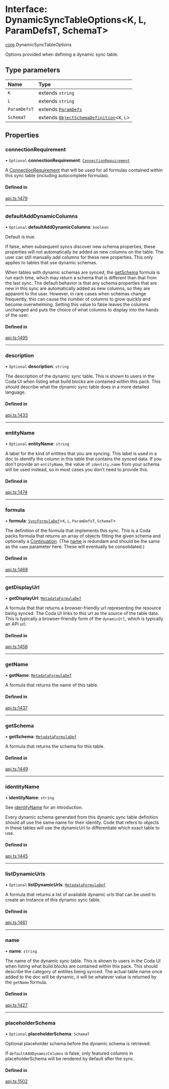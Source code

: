 # Interface: DynamicSyncTableOptions<K, L, ParamDefsT, SchemaT\>

[core](../modules/core.md).DynamicSyncTableOptions

Options provided when defining a dynamic sync table.

## Type parameters

| Name | Type |
| :------ | :------ |
| `K` | extends `string` |
| `L` | extends `string` |
| `ParamDefsT` | extends [`ParamDefs`](../types/core.ParamDefs.md) |
| `SchemaT` | extends [`ObjectSchemaDefinition`](core.ObjectSchemaDefinition.md)<`K`, `L`\> |

## Properties

### connectionRequirement

• `Optional` **connectionRequirement**: [`ConnectionRequirement`](../enums/core.ConnectionRequirement.md)

A [ConnectionRequirement](../enums/core.ConnectionRequirement.md) that will be used for all formulas contained within
this sync table (including autocomplete formulas).

#### Defined in

[api.ts:1479](https://github.com/coda/packs-sdk/blob/main/api.ts#L1479)

___

### defaultAddDynamicColumns

• `Optional` **defaultAddDynamicColumns**: `boolean`

Default is true.

If false, when subsequent syncs discover new schema properties, these properties will not automatically be
added as new columns on the table. The user can still manually add columns for these new properties.
This only applies to tables that use dynamic schemas.

When tables with dynamic schemas are synced, the [getSchema](core.DynamicSyncTableOptions.md#getschema) formula is run each time,
which may return a schema that is different than that from the last sync. The default behavior
is that any schema properties that are new in this sync are automatically added as new columns,
so they are apparent to the user. However, in rare cases when schemas change frequently,
this can cause the number of columns to grow quickly and become overwhelming. Setting this
value to false leaves the columns unchanged and puts the choice of what columns to display
into the hands of the user.

#### Defined in

[api.ts:1495](https://github.com/coda/packs-sdk/blob/main/api.ts#L1495)

___

### description

• `Optional` **description**: `string`

The description of the dynamic sync table. This is shown to users in the Coda UI
when listing what build blocks are contained within this pack.
This should describe what the dynamic sync table does in a more detailed language.

#### Defined in

[api.ts:1433](https://github.com/coda/packs-sdk/blob/main/api.ts#L1433)

___

### entityName

• `Optional` **entityName**: `string`

A label for the kind of entities that you are syncing. This label is used in a doc to identify
the column in this table that contains the synced data. If you don't provide an `entityName`, the value
of `identity.name` from your schema will be used instead, so in most cases you don't need to provide this.

#### Defined in

[api.ts:1474](https://github.com/coda/packs-sdk/blob/main/api.ts#L1474)

___

### formula

• **formula**: [`SyncFormulaDef`](core.SyncFormulaDef.md)<`K`, `L`, `ParamDefsT`, `SchemaT`\>

The definition of the formula that implements this sync. This is a Coda packs formula
that returns an array of objects fitting the given schema and optionally a [Continuation](core.Continuation.md).
(The [name](core.SyncFormulaDef.md#name) is redundant and should be the same as the `name` parameter here.
These will eventually be consolidated.)

#### Defined in

[api.ts:1468](https://github.com/coda/packs-sdk/blob/main/api.ts#L1468)

___

### getDisplayUrl

• **getDisplayUrl**: [`MetadataFormulaDef`](../types/core.MetadataFormulaDef.md)

A formula that that returns a browser-friendly url representing the
resource being synced. The Coda UI links to this url as the source
of the table data. This is typically a browser-friendly form of the
`dynamicUrl`, which is typically an API url.

#### Defined in

[api.ts:1456](https://github.com/coda/packs-sdk/blob/main/api.ts#L1456)

___

### getName

• **getName**: [`MetadataFormulaDef`](../types/core.MetadataFormulaDef.md)

A formula that returns the name of this table.

#### Defined in

[api.ts:1437](https://github.com/coda/packs-sdk/blob/main/api.ts#L1437)

___

### getSchema

• **getSchema**: [`MetadataFormulaDef`](../types/core.MetadataFormulaDef.md)

A formula that returns the schema for this table.

#### Defined in

[api.ts:1449](https://github.com/coda/packs-sdk/blob/main/api.ts#L1449)

___

### identityName

• **identityName**: `string`

See [identityName](core.SyncTableOptions.md#identityname) for an introduction.

Every dynamic schema generated from this dynamic sync table definition should all use the same name
for their identity. Code that refers to objects in these tables will use the dynamicUrl to
differentiate which exact table to use.

#### Defined in

[api.ts:1445](https://github.com/coda/packs-sdk/blob/main/api.ts#L1445)

___

### listDynamicUrls

• `Optional` **listDynamicUrls**: [`MetadataFormulaDef`](../types/core.MetadataFormulaDef.md)

A formula that returns a list of available dynamic urls that can be
used to create an instance of this dynamic sync table.

#### Defined in

[api.ts:1461](https://github.com/coda/packs-sdk/blob/main/api.ts#L1461)

___

### name

• **name**: `string`

The name of the dynamic sync table. This is shown to users in the Coda UI
when listing what build blocks are contained within this pack.
This should describe the category of entities being synced. The actual
table name once added to the doc will be dynamic, it will be whatever value
is returned by the `getName` formula.

#### Defined in

[api.ts:1427](https://github.com/coda/packs-sdk/blob/main/api.ts#L1427)

___

### placeholderSchema

• `Optional` **placeholderSchema**: `SchemaT`

Optional placeholder schema before the dynamic schema is retrieved.

If `defaultAddDynamicColumns` is false, only featured columns
in placeholderSchema will be rendered by default after the sync.

#### Defined in

[api.ts:1502](https://github.com/coda/packs-sdk/blob/main/api.ts#L1502)
